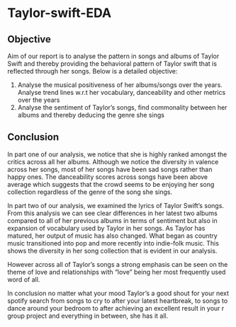 # Taylor-swift-EDA

## Objective
Aim of our report is to analyse the pattern in songs and albums of Taylor Swift and thereby providing the behavioral pattern of Taylor swift that is reflected through her songs.
Below is a detailed objective:
1. Analyse the musical positiveness of her albums/songs over the years. Analyse trend lines w.r.t her vocabulary, danceability and other metrics over the years
2. Analyse the sentiment of Taylor’s songs, find commonality between her albums and thereby deducing the genre she sings


## Conclusion
In part one of our analysis, we notice that she is highly ranked amongst the critics across all her albums. Although we notice the diversity in valence across her songs, most of her songs have been sad songs rather than happy ones. The danceability scores across songs have been above average which suggests that the crowd seems to be enjoying her song collection regardless of the genre of the song she sings.

In part two of our analysis, we examined the lyrics of Taylor Swift’s songs. From this analysis we can see clear differences in her latest two albums compared to all of her previous albums in terms of sentiment but also in expansion of vocabulary used by Taylor in her songs. As Taylor has matured, her output of music has also changed. What began as country music transitioned into pop and more recently into indie-folk music. This shows the diversity in her song collection that is evident in our analysis.

However across all of Taylor’s songs a strong emphasis can be seen on the theme of love and relationships with “love” being her most frequently used word of all.


In conclusion no matter what your mood Taylor’s a good shout for your next spotify search from songs to cry to after your latest heartbreak, to songs to dance around your bedroom to after achieving an excellent result in your r group project and everything in between, she has it all.
